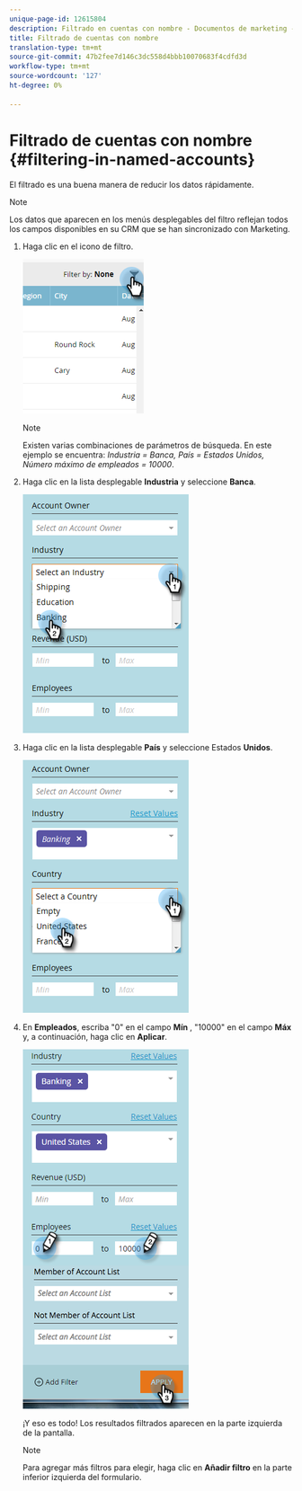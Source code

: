 ```yaml
---
unique-page-id: 12615804
description: Filtrado en cuentas con nombre - Documentos de marketing - Documentación del producto
title: Filtrado de cuentas con nombre
translation-type: tm+mt
source-git-commit: 47b2fee7d146c3dc558d4bbb10070683f4cdfd3d
workflow-type: tm+mt
source-wordcount: '127'
ht-degree: 0%

---
```



# Filtrado de cuentas con nombre {#filtering-in-named-accounts}

El filtrado es una buena manera de reducir los datos rápidamente.

>[!NOTE]
>
>Los datos que aparecen en los menús desplegables del filtro reflejan todos los campos disponibles en su CRM que se han sincronizado con Marketing.

1. Haga clic en el icono de filtro.

   ![](assets/filter-one.png)

   >[!NOTE]
   >
   >Existen varias combinaciones de parámetros de búsqueda. En este ejemplo se encuentra: *Industria = Banca, País = Estados Unidos, Número máximo de empleados = 10000*.

1. Haga clic en la lista desplegable **Industria** y seleccione **Banca**.

   ![](assets/filter-2.png)

1. Haga clic en la lista desplegable **País** y seleccione Estados **Unidos**.

   ![](assets/filter-3.png)

1. En **Empleados**, escriba &quot;0&quot; en el campo **Mín** , &quot;10000&quot; en el campo **Máx** y, a continuación, haga clic en **Aplicar**.

   ![](assets/four-2.png)

   ¡Y eso es todo! Los resultados filtrados aparecen en la parte izquierda de la pantalla.

   >[!NOTE]
   >
   >Para agregar más filtros para elegir, haga clic en **Añadir filtro** en la parte inferior izquierda del formulario.

